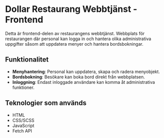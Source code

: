 # Dollar Restaurang Webbtjänst - Frontend

Detta är frontend-delen av restaurangens webbtjänst. Webbplats för restaurangen  där personal kan logga in och hantera olika administrativa uppgifter såsom att uppdatera menyer och hantera bordsbokningar.

## Funktionalitet

- **Menyhantering**: Personal kan uppdatera, skapa och radera menyobjekt.
- **Bordsbokning**: Besökare kan boka bord direkt från webbplatsen.
- **Inloggning**: Endast inloggade användare kan komma åt administrativa funktioner.

## Teknologier som används

- HTML
- CSS/SCSS
- JavaScript
- Fetch API

